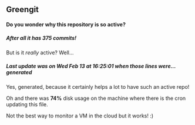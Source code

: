 ## Greengit

#### Do you wonder why this repository is so active?

##### After all it has 375 commits!

But is it *really* active? Well...

##### Last update was on Wed Feb 13 at 16:25:01 when those lines were... generated

Yes, generated, because it certainly helps a lot to have such an active repo!

Oh and there was **74%** disk usage on the machine
where there is the cron updating this file.

Not the best way to monitor a VM in the cloud but it works! :)
